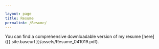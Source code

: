 ```yaml
---

layout: page
title: Resume
permalink: /Resume/
---
```


You can find a comprehensive downloadable version of my resume [here]({{ site.baseurl }}/assets/Resume_041019.pdf).


